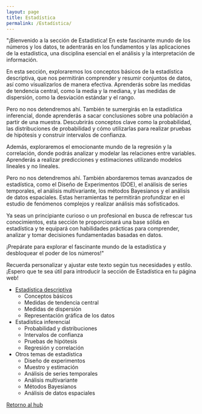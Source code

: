 ```yaml
---
layout: page
title: Estadística
permalink: /Estadística/
---
```


"¡Bienvenido a la sección de Estadística! En este fascinante mundo de los números y los datos, te adentrarás en los fundamentos y las aplicaciones de la estadística, una disciplina esencial en el análisis y la interpretación de información.

En esta sección, exploraremos los conceptos básicos de la estadística descriptiva, que nos permitirán comprender y resumir conjuntos de datos, así como visualizarlos de manera efectiva. Aprenderás sobre las medidas de tendencia central, como la media y la mediana, y las medidas de dispersión, como la desviación estándar y el rango.

Pero no nos detendremos ahí. También te sumergirás en la estadística inferencial, donde aprenderás a sacar conclusiones sobre una población a partir de una muestra. Descubrirás conceptos clave como la probabilidad, las distribuciones de probabilidad y cómo utilizarlas para realizar pruebas de hipótesis y construir intervalos de confianza.

Además, exploraremos el emocionante mundo de la regresión y la correlación, donde podrás analizar y modelar las relaciones entre variables. Aprenderás a realizar predicciones y estimaciones utilizando modelos lineales y no lineales.

Pero no nos detendremos ahí. También abordaremos temas avanzados de estadística, como el Diseño de Experimentos (DOE), el análisis de series temporales, el análisis multivariante, los métodos Bayesianos y el análisis de datos espaciales. Estas herramientas te permitirán profundizar en el estudio de fenómenos complejos y realizar análisis más sofisticados.

Ya seas un principiante curioso o un profesional en busca de refrescar tus conocimientos, esta sección te proporcionará una base sólida en estadística y te equipará con habilidades prácticas para comprender, analizar y tomar decisiones fundamentadas basadas en datos.

¡Prepárate para explorar el fascinante mundo de la estadística y desbloquear el poder de los números!"

Recuerda personalizar y ajustar este texto según tus necesidades y estilo. ¡Espero que te sea útil para introducir la sección de Estadística en tu página web!

 + [Estadística descriptiva](/estadistica/estadistica-descriptiva.md)
    + Conceptos básicos
    + Medidas de tendencia central
    + Medidas de dispersión
    + Representación gráfica de los datos
+ Estadística inferencial
    + Probabilidad y distribuciones
    + Intervalos de confianza
    + Pruebas de hipótesis
    + Regresión y correlación
+ Otros temas de estadística
    + Diseño de experimentos
    + Muestro y estimación
    + Análisis de series temporales
    + Análisis multivariante
    + Métodos Bayesianos
    + Análisis de datos espaciales

[Retorno al hub](/)